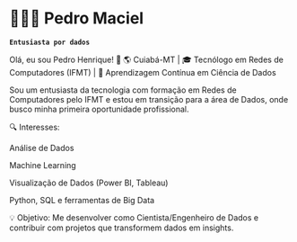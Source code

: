 # 👨🏽‍💻 Pedro Maciel 

**`Entusiasta por dados`**

Olá, eu sou Pedro Henrique! 👋
🌎 Cuiabá-MT | 🎓 Tecnólogo em Redes de Computadores (IFMT) | 🌱 Aprendizagem Contínua em Ciência de Dados

Sou um entusiasta da tecnologia com formação em Redes de Computadores pelo IFMT e estou em transição para a área de Dados, onde busco minha primeira oportunidade profissional.

🔍 Interesses:

Análise de Dados

Machine Learning

Visualização de Dados (Power BI, Tableau)

Python, SQL e ferramentas de Big Data

💡 Objetivo:
Me desenvolver como Cientista/Engenheiro de Dados e contribuir com projetos que transformem dados em insights.
